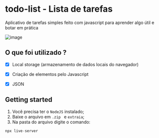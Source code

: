 # todo-list - Lista de tarefas
Aplicativo de tarefas simples feito com javascript para aprender algo útil e botar em prática

![image](https://user-images.githubusercontent.com/60768847/74003058-0cd94b80-4950-11ea-82bc-fa6bce2730cd.png)


## O que foi utilizado ? 
- [x] Local storage (armazenamento de dados locais do navegador)
- [x] Criação de elementos pelo Javascript
- [x] JSON


## Getting started
 1. Você precisa ter o `NodeJS` instalado;
 2. Baixe o arquivo em `.zip ` e `extraia`;
 3. Na pasta do arquivo digite o comando: 
 ```javascript
 npx live-server
 ```
